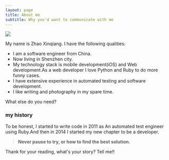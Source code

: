 ```yaml
---
layout: page
title: About me
subtitle: Why you'd want to communicate with me
---
```


![](https://user-images.githubusercontent.com/13824297/77272721-d2075900-6cec-11ea-90dd-64edab5acb74.png)

My name is Zhao Xinqiang. I have the following qualities:



- I am a software engineer from China.
- Now living in Shenzhen city.
- My technology stack is mobile development(iOS) and Web development.As a web developer I love Python and Ruby to do more funny cases.
- I have extensive experience in automated testing and software development.
- I like writing and photography in my spare time.

What else do you need?

### my history

To be honest, I started to write code in 2011 as An automated test engineer using Ruby.And then in 2014 I started  my new chapter to be a  developer. 
> **Never pause to try, or how to find the best solution.**


Thank for your reading, what's your story? Tell me!!
